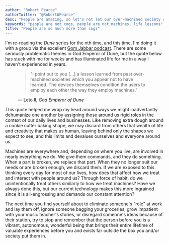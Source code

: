 ```yaml
---
author: "Robert Pearce"
authorTwitter: "@RobertWPearce"
desc: "People are amazing, so let's not let our over-machined society cause us to treat them like machines."
keywords: "people are not cogs, people are not machines, life lessons"
title: "People are so much more than cogs"
---
```


I'm re-reading the _Dune_ series for the nth time, and this time, I'm doing it
with a group via the excellent [Gom Jabbar
podcast](https://www.loreparty.com/show/gom-jabbar/). There are some seriously
problematic themes in God Emperor of Dune, but the quote below has stuck with me
for weeks and has illuminated life for me in a way I haven't experienced in
years.

<figure>
  <blockquote>
    "I point out to you […] a lesson learned from past over-machined societies
    which you appear not to have learned. The devices themselves condition the
    users to employ each other the way they employ machines."
  </blockquote>
  <figcaption>
    — Leto II, <i>God Emperor of Dune</i>
  </figcaption>
</figure>

This quote helped me wrap my head around ways we might inadvertantly dehumanize
one another by assigning those around us rigid roles in the context of our daily
lives and businesses. Like removing extra dough around a cookie cutter baking
shape, we may discard from others that wealth of life and creativity that makes
us human, leaving behind only the shapes we expect to see, and this limits and
devalues ourselves and everyone around us.

Machines are everywhere and, depending on where you live, are involved in nearly
everything we do. We give them commands, and they do something. When a part is
broken, we replace that part. When they no longer suit our needs or are broken
enough, we discard them. If we are exposed to this thinking every day for most
of our lives, how does that affect how we treat and interact with people around
us? Through force of habit, do we unintentionally treat others similarly to how
we treat machines? Have we always done this, but our current technology makes
this more ingrained since it is all-engrossing and demands our constant
attention?

The next time you find yourself about to eliminate someone's "role" at work and
lay them off, ignore someone bagging your groceries, grow impatient with your
music teacher's stories, or disregard someone's ideas because of their station,
try to stop and remember that the person before you is a vibrant, autonomous,
wonderful being that brings their entire lifetime of valuable experiences before
you and exists far outside the box you and/or society put them in.
